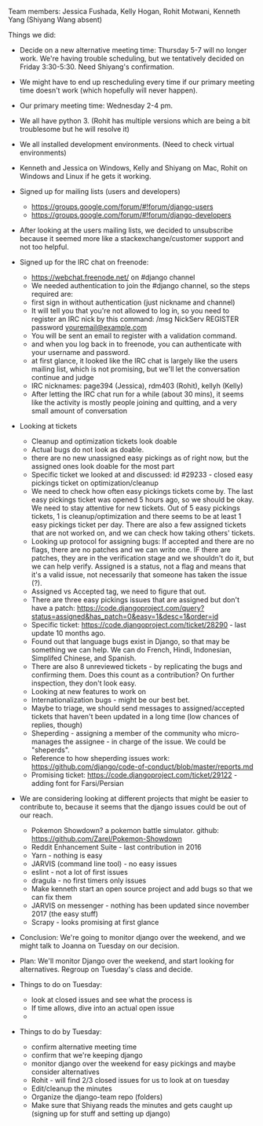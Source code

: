 Team members: Jessica Fushada, Kelly Hogan, Rohit Motwani, Kenneth Yang (Shiyang Wang absent)  

Things we did:  
- Decide on a new alternative meeting time: Thursday 5-7 will no longer work. We're having trouble scheduling, but we tentatively decided on Friday 3:30-5:30. Need Shiyang's confirmation.
- We might have to end up rescheduling every time if our primary meeting time doesn't work (which hopefully will never happen).
- Our primary meeting time: Wednesday 2-4 pm. 
- We all have python 3. (Rohit has multiple versions which are being a bit troublesome but he will resolve it)
- We all installed development environments. (Need to check virtual environments)
- Kenneth and Jessica on Windows, Kelly and Shiyang on Mac, Rohit on Windows and Linux if he gets it working.
- Signed up for mailing lists (users and developers)
  - https://groups.google.com/forum/#!forum/django-users
  - https://groups.google.com/forum/#!forum/django-developers
- After looking at the users mailing lists, we decided to unsubscribe because it seemed more like a stackexchange/customer support and not too helpful.
- Signed up for the IRC chat on freenode:
  - https://webchat.freenode.net/ on #django channel
  - We needed authentication to join the #django channel, so the steps required are:
  - first sign in without authentication (just nickname and channel)
  - It will tell you that you're not allowed to log in, so you need to register an IRC nick by this command: /msg NickServ REGISTER password youremail@example.com
  - You will be sent an email to register with a validation command.
  - and when you log back in to freenode, you can authenticate with your username and password.
  - at first glance, it looked like the IRC chat is largely like the users mailing list, which is not promising, but we'll let the conversation continue and judge
  - IRC nicknames: page394 (Jessica), rdm403 (Rohit), kellyh (Kelly)
  - After letting the IRC chat run for a while (about 30 mins), it seems like the activity is mostly people joining and quitting, and a very small amount of conversation
- Looking at tickets
  - Cleanup and optimization tickets look doable
  - Actual bugs do not look as doable. 
  - there are no new unassigned easy pickings as of right now, but the assigned ones look doable for the most part
  - Specific ticket we looked at and discussed: id #29233 - closed easy pickings ticket on optimization/cleanup
  - We need to check how often easy pickings tickets come by. The last easy pickings ticket was opened 5 hours ago, so we should be okay. We need to stay attentive for new tickets. Out of 5 easy pickings tickets, 1 is cleanup/optimization and there seems to be at least 1 easy pickings ticket per day. There are also a few assigned tickets that are not worked on, and we can check how taking others' tickets. 
  - Looking up protocol for assigning bugs: If accepted and there are no flags, there are no patches and we can write one. IF there are patches, they are in the verification stage and we shouldn't do it, but we can help verify. Assigned is a status, not a flag and means that it's a valid issue, not necessarily that someone has taken the issue (?). 
  - Assigned vs Accepted tag, we need to figure that out.
  - There are three easy pickings issues that are assigned but don't have a patch: https://code.djangoproject.com/query?status=assigned&has_patch=0&easy=1&desc=1&order=id
  - Specific ticket: https://code.djangoproject.com/ticket/28290 - last update 10 months ago.
  - Found out that language bugs exist in Django, so that may be something we can help. We can do French, Hindi, Indonesian, Simplifed Chinese, and Spanish.
  - There are also 8 unreviewed tickets - by replicating the bugs and confirming them. Does this count as a contribution? On further inspection, they don't look easy.
  - Looking at new features to work on
  - Internationalization bugs - might be our best bet. 
  - Maybe to triage, we should send messages to assigned/accepted tickets that haven't been updated in a long time (low chances of replies, though)
  - Sheperding - assigning a member of the community who micro-manages the assignee - in charge of the issue. We could be "sheperds". 
  - Reference to how sheperding issues work: https://github.com/django/code-of-conduct/blob/master/reports.md
  - Promising ticket: https://code.djangoproject.com/ticket/29122 - adding font for Farsi/Persian
  
  
- We are considering looking at different projects that might be easier to contribute to, because it seems that the django issues could be out of our reach.
  - Pokemon Showdown? a pokemon battle simulator. github: https://github.com/Zarel/Pokemon-Showdown
  - Reddit Enhancement Suite - last contribution in 2016
  - Yarn - nothing is easy
  - JARVIS (command line tool) - no easy issues
  - eslint - not a lot of first issues
  - dragula - no first timers only issues
  - Make kenneth start an open source project and add bugs so that we can fix them
  - JARVIS on messenger - nothing has been updated since november 2017 (the easy stuff)
  - Scrapy - looks promising at first glance
 
- Conclusion: We're going to monitor django over the weekend, and we might talk to Joanna on Tuesday on our decision.
- Plan: We'll monitor Django over the weekend, and start looking for alternatives. Regroup on Tuesday's class and decide.
 
- Things to do on Tuesday:
  - look at closed issues and see what the process is 
  - If time allows, dive into an actual open issue
  - 
- Things to do by Tuesday: 
  - confirm alternative meeting time
  - confirm that we're keeping django
  - monitor django over the weekend for easy pickings and maybe consider alternatives
  - Rohit - will find 2/3 closed issues for us to look at on tuesday
  - Edit/cleanup the minutes
  - Organize the django-team repo (folders)
  - Make sure that Shiyang reads the minutes and gets caught up (signing up for stuff and setting up django)
